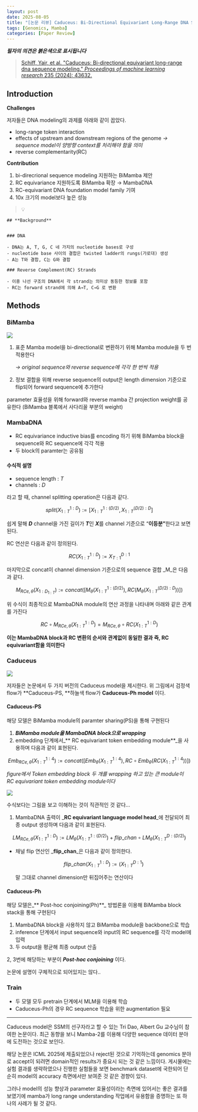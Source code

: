 ```yaml
---
layout: post
date: 2025-08-05
title: "[논문 리뷰] Caduceus: Bi-Directional Equivariant Long-Range DNA Sequence Modeling"
tags: [Genomics, Mamba]
categories: [Paper Review]
---
```


<span class="notion-red">_**필자의 의견은 붉은색으로 표시됩니다**_</span>


> [Schiff, Yair, et al. "Caduceus: Bi-directional equivariant long-range dna sequence modeling." ](https://pmc.ncbi.nlm.nih.gov/articles/PMC12189541/)[_Proceedings of machine learning research_](https://pmc.ncbi.nlm.nih.gov/articles/PMC12189541/)[ 235 (2024): 43632.](https://pmc.ncbi.nlm.nih.gov/articles/PMC12189541/)



## Introduction


**Challenges**


저자들은 DNA modeling의 과제를 아래와 같이 꼽았다.

- long-range token interaction
- effects of upstream and downstream regions of the genome 
_→ sequence model이 양방향 context를 처리해야 함을 의미_
- reverse complementarity(RC)

**Contribution**

1. bi-direcrional sequence modeling 지원하는 BiMamba 제안
1. RC equivariance 지원하도록 BiMamba 확장 → MambaDNA
1. RC-equivariant DNA foundation model family 기여
1. 10x 크기의 model보다 높은 성능

> 💡 


	## **Background**


	### DNA

	- DNA는 A, T, G, C 네 가지의 nucleotide bases로 구성
	- nucleotide base 사이의 결합은 twisted ladder의 rungs(가로대) 생성
	- A는 T와 결합, C는 G와 결합

	### Reverse Complement(RC) Strands

	- 이중 나선 구조의 DNA에서 각 strand는 의미상 동등한 정보를 포함
	- RC는 forward strand에 의해 A→T, C→G 로 변환


## Methods



### BiMamba


![](https://prod-files-secure.s3.us-west-2.amazonaws.com/542b861c-36a8-4051-84e5-8804b6728dba/2c247d59-7815-4980-99f0-8f0d21f445a7/image.png?X-Amz-Algorithm=AWS4-HMAC-SHA256&X-Amz-Content-Sha256=UNSIGNED-PAYLOAD&X-Amz-Credential=ASIAZI2LB466VWSEE2HL%2F20250825%2Fus-west-2%2Fs3%2Faws4_request&X-Amz-Date=20250825T230112Z&X-Amz-Expires=3600&X-Amz-Security-Token=IQoJb3JpZ2luX2VjEA8aCXVzLXdlc3QtMiJHMEUCIQDgSBAvhV4n4lAgBAXOH6FlL8j02O1%2FlKSrdMxc5SKLsAIgL8Ph8v3tQZHZmPVSheelOEEFCCKVb%2BAX62cZjjAQMA8q%2FwMIZxAAGgw2Mzc0MjMxODM4MDUiDMHA1pdR5sODAmQdbircA4CxzZ%2FfRIH5IOFhNge%2B8HuwAMf0nvVctX%2FPaQhLhweMW1GvExtGjYn6nkeQx%2BYotvifa%2FfMdKQcT2pdn0F4jMDHqbmEmgyclkoXpyh9sYPKdSEW%2FU21E8a8g1o%2B7%2Byw8Nk1o8j3hBoc2otLOUY8kOh0Gp2qGRebqFK0zN4WTJUrdKAA%2F%2FF0%2BrzYLv05KJwZyhHHjtxcvOAIB9QRTo4zaDwXY31W4atq548Ors0uiDMXYe8fMGt5XIT%2By9nwW9wL8j69UyHr%2Bte2%2BZTVxtA3IK2UPVoDA0ULlZtVIloorrj6TteWzeIYMEJfKxUjZYmCEBOA2enQTz0V2PZ0Lk%2FTl7iFNWTzmXWpcNLSevNMtlMcPb1SOQtDODeCIGynohTcAmASOUbMEA47M9GKmSdOebwpf0slXXSiftAh32x2cjqTcFLULHIuoJ%2FZvmUIPA9Aqfb1BQS6fc6FWVJVGE1TY3ltNJ4I47%2BR3xMI3XKMw0KyxDlKMnlYAAL%2FhZZcJTIe8t%2FAxrGhH77XeRQItLMOj6AknjFleA3Fux55HNcnAa89k1pDyzHdxXPF02NydWi2jKfkx25OrO%2BBkW6Z0YJzaduozPN%2FYpbtXVY4vJhBift1vuhSMsHi%2BjOKCS6IMN%2FDs8UGOqUBfPnFmCd%2BNywT9%2FJzpnBaSY5Mm2yVDXYL2iDd17JoLHok6t232o0UnfQQn%2BG88OT3fb7aHuxjOfQ0Wy%2BKKEN%2FMf%2B0yggNb79%2FpVFNC1UhPHSNf5Gv612BhkScriiSIzBJQZv49cW4VljdL2QkR%2B9Y%2FNlzoxE9488D2Pl5xq%2F4GX0Kb6H92RoLAicRVEFGvzU3znypO9vP7TX6byZTMnRp4eq%2Bg79B&X-Amz-Signature=51b38beb47c08475c18f5f8707c2ecdc6e6c02632395573c1e541851ff512485&X-Amz-SignedHeaders=host&x-amz-checksum-mode=ENABLED&x-id=GetObject)

1. 표준 Mamba model을 bi-directional로 변환하기 위해 Mamba module을 두 번 적용한다

	_→ original sequence와 reverse sequence에 각각 한 번씩 적용_

1. 정보 결합을 위해 reverse sequence의 output은 length dimension 기준으로 flip되어 forward sequence에 추가한다

parameter 효율성을 위해 forward와 reverse mamba 간 projection weight를 공유한다 (BiMamba 블록에서 사다리꼴 부분의 weight)



### MambaDNA

- RC equivariance inductive bias를 encoding 하기 위해 BiMamba block을 sequence와 RC sequence에 각각 적용
- 두 block의 paramter는 공유됨


#### 수식적 설명

- sequence length : _T_
- channels : _D_

라고 할 때,  channel splitting operation은 다음과 같다.


$$
split(X^{1:D}_{1:T}):=[X^{1:(D/2)}_{1:T},X^{(D/2):D}_{1:T}]
$$


<span class="notion-red">쉽게 말해 </span><span class="notion-red">_**D**_</span><span class="notion-red"> channel을 가진 길이가 </span><span class="notion-red">_**T**_</span><span class="notion-red">인 </span><span class="notion-red">_**X**_</span><span class="notion-red">를 channel 기준으로 “</span><span class="notion-red">**이등분”**</span><span class="notion-red">한다고 보면 된다.</span>


RC 연산은 다음과 같이 정의된다.


$$
RC(X^{1:D}_{1:T}):=X^{D:1}_{T:1}
$$


마지막으로 concat이 channel dimension 기준으로의 sequence 결합 _M_은 다음과 같다.


$$
M_{RCe,\theta}(X_{1:D_{1:T}}):=concat([M_{\theta}(X^{1:(D/2)}_{1:T}),RC(M_{\theta}(X^{(D/2):D}_{1:T}))])
$$


위 수식이 최종적으로 MambaDNA module의 연산 과정을 나타내며 아래와 같은 관계를 가진다


$$
RC\circ M_{RCe,\theta}(X^{1:D}_{1:T}) = M_{RCe,\theta} \circ RC(X^{1:D}_{1:T})
$$


**이는 MambaDNA block과 RC 변환의 순서와 관계없이 동일한 결과 즉, RC equivariant함을 의미한다**



### Caduceus


![](https://prod-files-secure.s3.us-west-2.amazonaws.com/542b861c-36a8-4051-84e5-8804b6728dba/f94a60d7-8145-473b-aef9-7c68d3ec604a/image.png?X-Amz-Algorithm=AWS4-HMAC-SHA256&X-Amz-Content-Sha256=UNSIGNED-PAYLOAD&X-Amz-Credential=ASIAZI2LB466VWSEE2HL%2F20250825%2Fus-west-2%2Fs3%2Faws4_request&X-Amz-Date=20250825T230112Z&X-Amz-Expires=3600&X-Amz-Security-Token=IQoJb3JpZ2luX2VjEA8aCXVzLXdlc3QtMiJHMEUCIQDgSBAvhV4n4lAgBAXOH6FlL8j02O1%2FlKSrdMxc5SKLsAIgL8Ph8v3tQZHZmPVSheelOEEFCCKVb%2BAX62cZjjAQMA8q%2FwMIZxAAGgw2Mzc0MjMxODM4MDUiDMHA1pdR5sODAmQdbircA4CxzZ%2FfRIH5IOFhNge%2B8HuwAMf0nvVctX%2FPaQhLhweMW1GvExtGjYn6nkeQx%2BYotvifa%2FfMdKQcT2pdn0F4jMDHqbmEmgyclkoXpyh9sYPKdSEW%2FU21E8a8g1o%2B7%2Byw8Nk1o8j3hBoc2otLOUY8kOh0Gp2qGRebqFK0zN4WTJUrdKAA%2F%2FF0%2BrzYLv05KJwZyhHHjtxcvOAIB9QRTo4zaDwXY31W4atq548Ors0uiDMXYe8fMGt5XIT%2By9nwW9wL8j69UyHr%2Bte2%2BZTVxtA3IK2UPVoDA0ULlZtVIloorrj6TteWzeIYMEJfKxUjZYmCEBOA2enQTz0V2PZ0Lk%2FTl7iFNWTzmXWpcNLSevNMtlMcPb1SOQtDODeCIGynohTcAmASOUbMEA47M9GKmSdOebwpf0slXXSiftAh32x2cjqTcFLULHIuoJ%2FZvmUIPA9Aqfb1BQS6fc6FWVJVGE1TY3ltNJ4I47%2BR3xMI3XKMw0KyxDlKMnlYAAL%2FhZZcJTIe8t%2FAxrGhH77XeRQItLMOj6AknjFleA3Fux55HNcnAa89k1pDyzHdxXPF02NydWi2jKfkx25OrO%2BBkW6Z0YJzaduozPN%2FYpbtXVY4vJhBift1vuhSMsHi%2BjOKCS6IMN%2FDs8UGOqUBfPnFmCd%2BNywT9%2FJzpnBaSY5Mm2yVDXYL2iDd17JoLHok6t232o0UnfQQn%2BG88OT3fb7aHuxjOfQ0Wy%2BKKEN%2FMf%2B0yggNb79%2FpVFNC1UhPHSNf5Gv612BhkScriiSIzBJQZv49cW4VljdL2QkR%2B9Y%2FNlzoxE9488D2Pl5xq%2F4GX0Kb6H92RoLAicRVEFGvzU3znypO9vP7TX6byZTMnRp4eq%2Bg79B&X-Amz-Signature=609bbc7a7bb970683599b0fc89a1b9155a673436bd72b30f0cfd8e2904891cd8&X-Amz-SignedHeaders=host&x-amz-checksum-mode=ENABLED&x-id=GetObject)


저자들은 논문에서 두 가지 버전의 Caduceus model을 제시한다. 위 그림에서 검정색 flow가 **Caduceus-PS, **하늘색 flow가 **Caduceus-Ph model** 이다.



#### Caduceus-PS


해당 모델은 BiMamba module의 paramter sharing(PS)을 통해 구현된다

1. _**BiMamba module을 MambaDNA block으로 wrapping**_
1. embedding 단계에서_** RC equivariant token embedding module**_을 사용하며 다음과 같이 표현된다.

$$
Emb_{RCe,\theta}(X^{1:4}_{1:T}):=concat([Emb_{\theta}(X^{1:4}_{1:T}),RC \circ Emb_{\theta}(RC(X^{1:4}_{1:T}))])
$$


_figure에서 Token embedding block 두 개를 wrapping 하고 있는 큰 module이 RC equivariant token embedding module이다_


![](https://prod-files-secure.s3.us-west-2.amazonaws.com/542b861c-36a8-4051-84e5-8804b6728dba/b175e4da-71eb-4e91-8c23-a06dabe673c9/image.png?X-Amz-Algorithm=AWS4-HMAC-SHA256&X-Amz-Content-Sha256=UNSIGNED-PAYLOAD&X-Amz-Credential=ASIAZI2LB466VWSEE2HL%2F20250825%2Fus-west-2%2Fs3%2Faws4_request&X-Amz-Date=20250825T230113Z&X-Amz-Expires=3600&X-Amz-Security-Token=IQoJb3JpZ2luX2VjEA8aCXVzLXdlc3QtMiJHMEUCIQDgSBAvhV4n4lAgBAXOH6FlL8j02O1%2FlKSrdMxc5SKLsAIgL8Ph8v3tQZHZmPVSheelOEEFCCKVb%2BAX62cZjjAQMA8q%2FwMIZxAAGgw2Mzc0MjMxODM4MDUiDMHA1pdR5sODAmQdbircA4CxzZ%2FfRIH5IOFhNge%2B8HuwAMf0nvVctX%2FPaQhLhweMW1GvExtGjYn6nkeQx%2BYotvifa%2FfMdKQcT2pdn0F4jMDHqbmEmgyclkoXpyh9sYPKdSEW%2FU21E8a8g1o%2B7%2Byw8Nk1o8j3hBoc2otLOUY8kOh0Gp2qGRebqFK0zN4WTJUrdKAA%2F%2FF0%2BrzYLv05KJwZyhHHjtxcvOAIB9QRTo4zaDwXY31W4atq548Ors0uiDMXYe8fMGt5XIT%2By9nwW9wL8j69UyHr%2Bte2%2BZTVxtA3IK2UPVoDA0ULlZtVIloorrj6TteWzeIYMEJfKxUjZYmCEBOA2enQTz0V2PZ0Lk%2FTl7iFNWTzmXWpcNLSevNMtlMcPb1SOQtDODeCIGynohTcAmASOUbMEA47M9GKmSdOebwpf0slXXSiftAh32x2cjqTcFLULHIuoJ%2FZvmUIPA9Aqfb1BQS6fc6FWVJVGE1TY3ltNJ4I47%2BR3xMI3XKMw0KyxDlKMnlYAAL%2FhZZcJTIe8t%2FAxrGhH77XeRQItLMOj6AknjFleA3Fux55HNcnAa89k1pDyzHdxXPF02NydWi2jKfkx25OrO%2BBkW6Z0YJzaduozPN%2FYpbtXVY4vJhBift1vuhSMsHi%2BjOKCS6IMN%2FDs8UGOqUBfPnFmCd%2BNywT9%2FJzpnBaSY5Mm2yVDXYL2iDd17JoLHok6t232o0UnfQQn%2BG88OT3fb7aHuxjOfQ0Wy%2BKKEN%2FMf%2B0yggNb79%2FpVFNC1UhPHSNf5Gv612BhkScriiSIzBJQZv49cW4VljdL2QkR%2B9Y%2FNlzoxE9488D2Pl5xq%2F4GX0Kb6H92RoLAicRVEFGvzU3znypO9vP7TX6byZTMnRp4eq%2Bg79B&X-Amz-Signature=261708954ee815cbfc3f66dce3aa466866cb82873a6fdb606bf4a9a769e6c9f5&X-Amz-SignedHeaders=host&x-amz-checksum-mode=ENABLED&x-id=GetObject)


<span class="notion-red">수식보다는 그림을 보고 이해하는 것이 직관적인 것 같다…</span>

1. MambaDNA 출력이 _**RC equivariant language model head**_에 전달되어 최종 output 생성하며 다음과 같이 표현된다.

$$
LM_{RCe,\theta}(X^{1:D}_{1:T}):= LM_{\theta}(X^{1:(D/2)}_{1:T})+flip\_chan\circ LM_{\theta}(X^{D:(D/2)}_{1:T})
$$

- 채널 flip 연산인 _**flip\_chan**_은 다음과 같이 정의한다.

	$$
	flip\_chan(X^{1:D}_{1:T}):=(X^{D:1}_{1:T})
	$$


	말 그대로 channel dimension만 뒤집어주는 연산이다



#### Caduceus-Ph


해당 모델은_** Post-hoc conjoining(Ph)**_ 방법론을 이용해 BiMamba block stack을 통해 구현된다

1. MambaDNA block을 사용하지 않고 BiMamba module을 backbone으로 학습
1. inference 단계에서 input sequence와 input의 RC sequence를 각각 model에 입력
1. 두 output을 평균해 최종 output 산출

2, 3번에 해당하는 부분이 _**Post-hoc conjoining**_ 이다.


<span class="notion-red">논문에 설명이 구체적으로 되어있지는 않다..</span>



### Train

- 두 모델 모두 pretrain 단계에서 MLM을 이용해 학습
- Caduceus-Ph의 경우 RC sequence 학습을 위한 augmentation 필요

---


<span class="notion-red">Caduceus model은 SSM의 선구자라고 할 수 있는 Tri Dao, Albert Gu 교수님이 참여한 논문이다. 최근 동향을 보니 Mamba-2를 이용해 다양한 sequence 데이터 분야에 도전하는 것으로 보인다.</span>


<span class="notion-red">해당 논문은 ICML 2025에 제출되었으나 reject된 것으로 기억하는데 genomics 분야로 accept이 되려면 domain적인 results가 중요시 되는 것 같은 느낌이다. 게시물에는 실험 결과를 생략하였으나 진행한 실험들을 보면 benchmark dataset에 국한되어 단순히 model의 accuracy 측면에서만 보여준 것 같은 경향이 있다.</span>


<span class="notion-red">그러나 model의 성능 향상과 parameter 효율성이라는 측면에 있어서는 좋은 결과를 보였기에 mamba가 long range understanding 작업에서 유용함을 증명하는 또 하나의 사례가 될 것 같다.</span>


